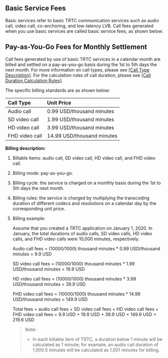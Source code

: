 ## Basic Service Fees

Basic services refer to basic TRTC communication services such as audio call, video call, co-anchoring, and low-latency LVB. Call fees generated when you use basic services are called basic service fees, as shown below:
<!--![Basic service fees png](基础服务费用png.png)-->



## Pay-as-You-Go Fees for Monthly Settlement

Call fees generated by use of basic TRTC services in a calendar month are billed and settled on a pay-as-you-go basis during the 1st to 5th days the next month. For more information on call types, please see [[Call Type Description]](). For the calculation rules of call duration, please see [[Call Duration Calculation Rules]]().

The specific billing standards are as shown below:

| Call Type | Unit Price |
| :-------------------- | :--------------- |
| Audio call | 0.99 USD/thousand minutes |
| SD video call | 1.99 USD/thousand minutes |
| HD video call | 3.99 USD/thousand minutes |
| FHD video call | 14.99 USD/thousand minutes |

**Billing description:**

1. Billable items: audio call, SD video call, HD video call, and FHD video call.

2. Billing mode: pay-as-you-go.

3. Billing cycle: the service is charged on a monthly basis during the 1st to 5th days the next month.

4. Billing rules: the service is charged by multiplying the transcoding duration of different codecs and resolutions on a calendar day by the corresponding unit price.

5. Billing example:

   Assume that you created a TRTC application on January 1, 2020. In January, the total durations of audio calls, SD video calls, HD video calls, and FHD video calls were 10,000 minutes, respectively.

   Audio call fees = (10000/1000) thousand minutes * 0.99 USD/thousand minutes = 9.9 USD

   SD video call fees = (10000/1000) thousand minutes * 1.99 USD/thousand minutes = 19.9 USD

   HD video call fees = (10000/1000) thousand minutes * 3.99 USD/thousand minutes = 39.9 USD

   FHD video call fees = (10000/1000) thousand minutes * 14.99 USD/thousand minutes = 149.9 USD

   Total fees = audio call fees + SD video call fees + HD video call fees + FHD video call fees = 9.9 USD + 19.9 USD + 39.9 USD + 149.9 USD = 219.6 USD

   > Note:
   >
   > - In each billable item of TRTC, a duration below 1 minute will be calculated as 1 minute; for example, an audio call duration of 1,000.5 minutes will be calculated as 1,001 minutes for billing.

